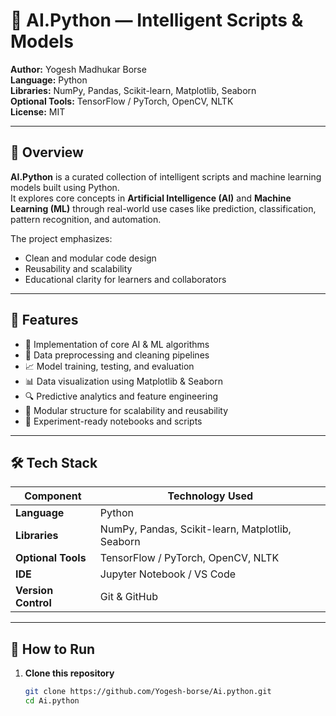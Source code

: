 # 🤖 AI.Python — Intelligent Scripts & Models

**Author:** Yogesh Madhukar Borse  
**Language:** Python  
**Libraries:** NumPy, Pandas, Scikit-learn, Matplotlib, Seaborn  
**Optional Tools:** TensorFlow / PyTorch, OpenCV, NLTK  
**License:** MIT

---

## 📘 Overview

**AI.Python** is a curated collection of intelligent scripts and machine learning models built using Python.  
It explores core concepts in **Artificial Intelligence (AI)** and **Machine Learning (ML)** through real-world use cases like prediction, classification, pattern recognition, and automation.

The project emphasizes:
- Clean and modular code design  
- Reusability and scalability  
- Educational clarity for learners and collaborators

---

## 🧩 Features

- 🧠 Implementation of core AI & ML algorithms  
- 🧹 Data preprocessing and cleaning pipelines  
- 📈 Model training, testing, and evaluation  
- 📊 Data visualization using Matplotlib & Seaborn  
- 🔍 Predictive analytics and feature engineering  
- 📁 Modular structure for scalability and reusability  
- 🧪 Experiment-ready notebooks and scripts

---

## 🛠️ Tech Stack

| Component         | Technology Used             |
|-------------------|-----------------------------|
| **Language**      | Python                      |
| **Libraries**     | NumPy, Pandas, Scikit-learn, Matplotlib, Seaborn |
| **Optional Tools**| TensorFlow / PyTorch, OpenCV, NLTK |
| **IDE**           | Jupyter Notebook / VS Code  |
| **Version Control** | Git & GitHub              |

---

## 🚀 How to Run

1. **Clone this repository**
   ```bash
   git clone https://github.com/Yogesh-borse/Ai.python.git
   cd Ai.python
